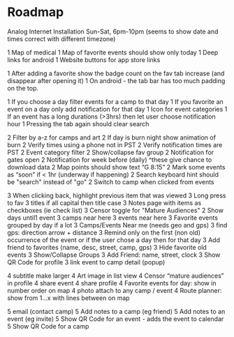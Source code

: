 # Roadmap

Analog Internet Installation
Sun-Sat, 6pm-10pm (seems to show date and times correct with different timezone)

1 Map of medical
1 Map of favorite events should show only today
1 Deep links for android
1 Website buttons for app store links

1 After adding a favorite show the badge count on the fav tab increase (and disappear after opening it)
1 On android - the tab bar has too much padding on the top.

1 If you choose a day filter events for a camp to that day
1 If you favorite an event on a day only add notification for that day
1 Icon for event categories
1 If an event has a long durations (>3hrs) then let user choose notification hour
1 Pressing the tab again should clear search

2 Filter by a-z for camps and art
2 If day is burn night show animation of burn
2 Verify times using a phone not in PST
2 Verify notification times are PST
2 Event category filter
2 Show/collapse fav group
2 Notification for gates open
2 Notification for week before (daily) ^these give chance to download data
2 Map points should show text “G 8:15”
2 Mark some events as “soon” if < 1hr (underway if happening)
2 Search keyboard hint should be "search" instead of "go"
2 Switch to camp when clicked from events

3 When clicking back, highlight previous item that was viewed
3 Long press to fav
3 titles if all capital then title case
3 Notes page with items as checkboxes (ie check list)
3 Censor toggle for "Mature Audiences"
2 Show days until1 event
3 camps near here
3 events near here
3 Favorite events grouped by day if a lot
3 Camps/Events Near me (needs geo and gps)
3 find gps: direction arrow + distance
3 Remind only on the first (non old) occurrence of the event or if the user chose a day then for that day
3 Add friend to favorites (name, desc, street, camp, gps)
3 Hide favorite old events
3 Show/Collapse Groups
3 Add Friend: name, street, clock
3 Show QR Code for profile
3 link event to camp detail (popup)

4 subtitle make larger
4 Art image in list view
4 Censor “mature audiences” in profile
4 share event
4 share profile
4 Favorite events for day: show in number order on map
4 photo attach to any camp / event
4 Route planner: show from 1...x with lines between on map

5 email (contact camp)
5 Add notes to a camp (eg friend)
5 Add notes to an event (eg invite)
5 Show QR Code for an event - adds the event to calendar
5 Show QR Code for a camp